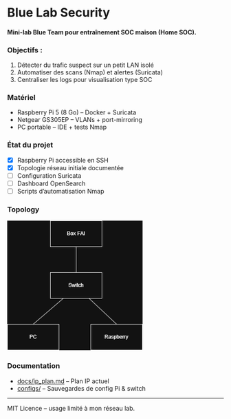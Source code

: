 # Blue Lab Security

#### Mini-lab Blue Team pour entraînement SOC maison (Home SOC).

### Objectifs :
1. Détecter du trafic suspect sur un petit LAN isolé
2. Automatiser des scans (Nmap) et alertes (Suricata)
3. Centraliser les logs pour visualisation type SOC

### Matériel
- Raspberry Pi 5 (8 Go) – Docker + Suricata
- Netgear GS305EP – VLANs + port-mirroring
- PC portable – IDE + tests Nmap

### État du projet
- [X] Raspberry Pi accessible en SSH
- [X] Topologie réseau initiale documentée
- [ ] Configuration Suricata
- [ ] Dashboard OpenSearch
- [ ] Scripts d’automatisation Nmap

### Topology

![Draft topology](docs/topology.png)

### Documentation
- [docs/ip_plan.md](docs/ip_plan.md) – Plan IP actuel
- [configs/](configs) – Sauvegardes de config Pi & switch

---

MIT Licence – usage limité à mon réseau lab.